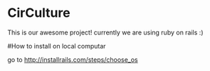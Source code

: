 # CirCulture

This is our awesome project!
currently we are using ruby on rails :)

#How to install on local computar

go to http://installrails.com/steps/choose_os
